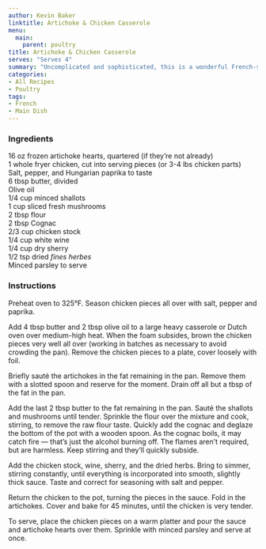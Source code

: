 ```yaml
---
author: Kevin Baker
linktitle: Artichoke & Chicken Casserole
menu:
  main:
    parent: poultry
title: Artichoke & Chicken Casserole
serves: "Serves 4"
summary: "Uncomplicated and sophisticated, this is a wonderful French-style dish."
categories:
- All Recipes
- Poultry
tags:
- French
- Main Dish
---
```

### Ingredients

<div class="ingredient-list">
  
16 oz frozen artichoke hearts, quartered (if they’re not already)    
1 whole fryer chicken, cut into serving pieces (or 3-4 lbs chicken parts)  
Salt, pepper, and Hungarian paprika to taste  
6 tbsp butter, divided  
Olive oil  
1/4 cup minced shallots  
1 cup sliced fresh mushrooms  
2 tbsp flour  
2 tbsp Cognac   
2/3 cup chicken stock  
1/4 cup white wine  
1/4 cup dry sherry  
1/2 tsp dried *fines herbes*  
Minced parsley to serve  

</div>

### Instructions
Preheat oven to 325°F.  Season chicken pieces all over with salt, pepper and paprika. 

Add 4 tbsp butter and 2 tbsp olive oil to a large heavy casserole or Dutch oven over medium-high heat. When the foam subsides, brown the chicken pieces very well all over (working in batches as necessary to avoid crowding the pan). Remove the chicken pieces to a plate, cover loosely with foil.

Briefly sauté the artichokes in the fat remaining in the pan. Remove them with a slotted spoon and reserve for the moment. Drain off all but a tbsp of the fat in the pan.

Add the last 2 tbsp butter to the fat remaining in the pan. Sauté the shallots and mushrooms until tender. Sprinkle the flour over the mixture and cook, stirring, to remove the raw flour taste. Quickly add the cognac and deglaze the bottom of the pot with a wooden spoon. As the cognac boils, it may catch fire — that’s just the alcohol burning off. The flames aren’t required, but are harmless. Keep stirring and they’ll quickly subside.

Add the chicken stock, wine, sherry, and the dried herbs. Bring to simmer, stirring constantly, until everything is incorporated into smooth, slightly thick sauce. Taste and correct for seasoning with salt and pepper.

Return the chicken to the pot, turning the pieces in the sauce. Fold in the artichokes. Cover and bake for 45 minutes, until the chicken is very tender.

To serve, place the chicken pieces on a warm platter and pour the sauce and artichoke hearts over them. Sprinkle with minced parsley and serve at once.